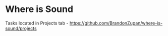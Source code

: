 # Where is Sound

Tasks located in Projects tab - https://github.com/BrandonZupan/where-is-sound/projects
